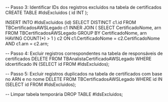 -- Passo 3: Identificar IDs dos registros excluídos na tabela de certificados
CREATE TABLE #IdsExcluidos (
    id INT
);

INSERT INTO #IdsExcluidos (id)
SELECT DISTINCT c1.id
FROM TBCertificadosAWSLegado c1
INNER JOIN (
    SELECT CertificadoNome, arn
    FROM TBCertificadosAWSLegado
    GROUP BY CertificadoNome, arn
    HAVING COUNT(*) > 1
) c2 ON c1.CertificadoNome = c2.CertificadoNome AND c1.arn = c2.arn;

-- Passo 4: Excluir registros correspondentes na tabela de responsáveis de certificados
DELETE FROM TBAnalistaCertificadoAWSLegado
WHERE idcertificado IN (SELECT id FROM #IdsExcluidos);

-- Passo 5: Excluir registros duplicados na tabela de certificados com base no ARN e no nome
DELETE FROM TBCertificadosAWSLegado
WHERE id IN (SELECT id FROM #IdsExcluidos);

-- Limpar tabela temporária
DROP TABLE #IdsExcluidos;
